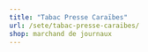 ```yaml
---
title: "Tabac Presse Caraïbes"
url: /sete/tabac-presse-caraibes/
shop: marchand de journaux
---
```

